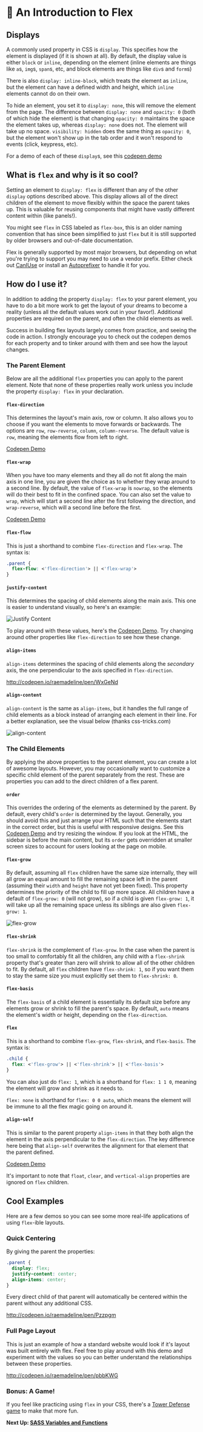 # :muscle: An Introduction to Flex

## Displays

A commonly used property in CSS is `display`. This specifies how the element is displayed (if it is shown at all). By default, the display value is either `block` or `inline`, depending on the element (inline elements are things like `a`s, `img`s, `span`s, etc, and block elements are things like `div`s and `form`s)

There is also `display: inline-block`, which treats the element as `inline`, but the element can have a defined width and height, which `inline` elements cannot do on their own.

To hide an element, you set it to `display: none`, this will remove the element from the page. The difference between `display: none` and `opacity: 0` (both of which hide the element) is that changing `opacity: 0` maintains the space the element takes up, whereas `display: none` does not. The element will take up no space. `visibility: hidden` does the same thing as `opacity: 0`, but the element won't show up in the tab order and it won't respond to events (click, keypress, etc).

For a demo of each of these `display`s, see this [codepen demo](http://codepen.io/raemadeline/pen/NNybrP)

## What is `flex` and why is it so cool?

Setting an element to `display: flex` is different than any of the other `display` options described above. This display allows all of the direct children of the element to move flexibly within the space the parent takes up. This is valuable for reusing components that might have vastly different content within (like panels!).

You might see `flex` in CSS labeled as `flex-box`, this is an older naming convention that has since been simplified to just `flex` but it is still supported by older browsers and out-of-date documentation.

Flex is generally supported by most major browsers, but depending on what you're trying to support you may need to use a vendor prefix. Either check out [CanIUse](http://caniuse.com/#feat=flexbox) or install an [Autoprefixer](https://github.com/postcss/autoprefixer) to handle it for you.

## How do I use it?

In addition to adding the property `display: flex` to your parent element, you have to do a bit more work to get the layout of your dreams to become a reality (unless all the default values work out in your favor!). Additional properties are required on the parent, and often the child elements as well.

Success in building flex layouts largely comes from practice, and seeing the code in action. I strongly encourage you to check out the codepen demos for each property and to tinker around with them and see how the layout changes.

### The Parent Element

Below are all the additional `flex` properties you can apply to the parent element. Note that none of these properties really work unless you include the property `display: flex` in your declaration.

#### `flex-direction`

This determines the layout's main axis, row or column. It also allows you to choose if you want the elements to move forwards or backwards. The options are `row`, `row-reverse`, `column`, `column-reverse`. The default value is `row`, meaning the elements flow from left to right.

[Codepen Demo](http://codepen.io/raemadeline/pen/oLLawL)

#### `flex-wrap`

When you have too many elements and they all do not fit along the main axis in one line, you are given the choice as to whether they wrap around to a second line. By default, the value of `flex-wrap` is `nowrap`, so the elements will do their best to fit in the confined space. You can also set the value to `wrap`, which will start a second line after the first following the direction, and `wrap-reverse`, which will a second line before the first.

[Codepen Demo](http://codepen.io/raemadeline/pen/jrreaQ)

#### `flex-flow`

This is just a shorthand to combine `flex-direction` and `flex-wrap`. The syntax is:

```css
.parent {
  flex-flow: <'flex-direction'> || <'flex-wrap'>
}
```

#### `justify-content`

This determines the spacing of child elements along the main axis. This one is easier to understand visually, so here's an example:

![Justify Content](../images/justify_content.png)

To play around with these values, here's the [Codepen Demo](http://codepen.io/raemadeline/pen/BzzqxV). Try changing around other properties like `flex-direction` to see how these change.

#### `align-items`

`align-items` determines the spacing of child elements along the *secondary* axis, the one perpendicular to the axis specified in `flex-direction`.

http://codepen.io/raemadeline/pen/WxGeNd

#### `align-content`

`align-content` is the same as `align-items`, but it handles the full range of child elements as a block instead of arranging each element in their line. For a better explanation, see the visual below (thanks css-tricks.com)

![align-content](../images/align_content.png)

### The Child Elements

By applying the above properties to the parent element, you can create a lot of awesome layouts. However, you may occasionally want to customize a specific child element of the parent separately from the rest. These are properties you can add to the direct children of a flex parent.

#### `order`

This overrides the ordering of the elements as determined by the parent. By default, every child's `order` is determined by the layout. Generally, you should avoid this and just arrange your HTML such that the elements start in the correct order, but this is useful with responsive designs. See this [Codepen Demo](http://codepen.io/raemadeline/pen/PzGwGw) and try resizing the window. If you look at the HTML, the sidebar is before the main content, but its `order` gets overridden at smaller screen sizes to account for users looking at the page on mobile.

#### `flex-grow`

By default, assuming all `flex` children have the same size internally, they will all grow an equal amount to fill the remaining space left in the parent (assuming their `width` and `height` have not yet been fixed). This property determines the priority of the child to fill up more space. All children have a default of `flex-grow: 0` (will not grow), so if a child is given `flex-grow: 1`, it will take up all the remaining space unless its siblings are also given `flex-grow: 1`.

![flex-grow](../images/flex_grow.png)

#### `flex-shrink`

`flex-shrink` is the complement of `flex-grow`. In the case when the parent is too small to comfortably fit all the children, any child with a `flex-shrink` property that's greater than zero will shrink to allow all of the other children to fit. By default, all `flex` children have `flex-shrink: 1`, so if you want them to stay the same size you must explicitly set them to `flex-shrink: 0`.

#### `flex-basis`

The `flex-basis` of a child element is essentially its default size before any elements grow or shrink to fill the parent's space. By default, `auto` means the element's width or height, depending on the `flex-direction`.

#### `flex`

This is a shorthand to combine `flex-grow`, `flex-shrink`, and `flex-basis`. The syntax is:

```css
.child {
  flex: <'flex-grow'> || <'flex-shrink'> || <'flex-basis'>
}
```

You can also just do `flex: 1`, which is a shorthand for `flex: 1 1 0`, meaning the element will grow and shrink as it needs to.

`flex: none` is shorthand for `flex: 0 0 auto`, which means the element will be immune to all the flex magic going on around it.

#### `align-self`

This is similar to the parent property `align-items` in that they both align the element in the axis perpendicular to the `flex-direction`. The key difference here being that `align-self` overwrites the alignment for that element that the parent defined.

[Codepen Demo](http://codepen.io/raemadeline/pen/OXXBRO)

It's important to note that `float`, `clear`, and `vertical-align` properties are ignored on `flex` children.

## Cool Examples

Here are a few demos so you can see some more real-life applications of using `flex`-ible layouts.

### Quick Centering

By giving the parent the properties:

```css
.parent {
  display: flex;
  justify-content: center;
  align-items: center;
}
```

Every direct child of that parent will automatically be centered within the parent without any additional CSS.

http://codepen.io/raemadeline/pen/Pzzpgm

### Full Page Layout

This is just an example of how a standard website would look if it's layout was built entirely with flex. Feel free to play around with this demo and experiment with the values so you can better understand the relationships between these properties.

http://codepen.io/raemadeline/pen/pbbKWG

### Bonus: A Game!

If you feel like practicing using `flex` in your CSS, there's a [Tower Defense game](http://www.flexboxdefense.com/) to make that more fun.

**Next Up: [SASS Variables and Functions](5_sass_functions.md)**
